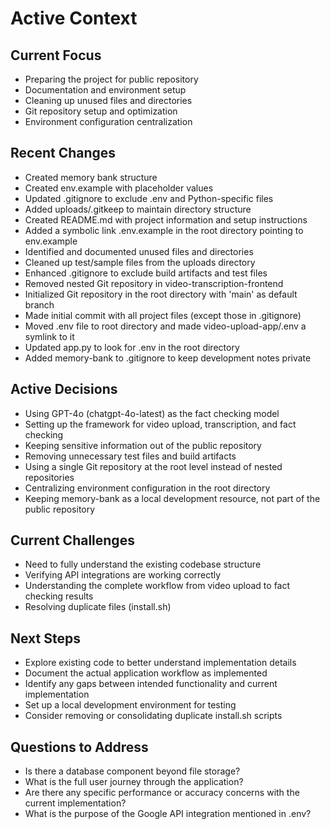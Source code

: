 # Active Context

## Current Focus
- Preparing the project for public repository
- Documentation and environment setup
- Cleaning up unused files and directories
- Git repository setup and optimization
- Environment configuration centralization

## Recent Changes
- Created memory bank structure
- Created env.example with placeholder values
- Updated .gitignore to exclude .env and Python-specific files
- Added uploads/.gitkeep to maintain directory structure
- Created README.md with project information and setup instructions
- Added a symbolic link .env.example in the root directory pointing to env.example
- Identified and documented unused files and directories
- Cleaned up test/sample files from the uploads directory
- Enhanced .gitignore to exclude build artifacts and test files
- Removed nested Git repository in video-transcription-frontend
- Initialized Git repository in the root directory with 'main' as default branch
- Made initial commit with all project files (except those in .gitignore)
- Moved .env file to root directory and made video-upload-app/.env a symlink to it
- Updated app.py to look for .env in the root directory
- Added memory-bank to .gitignore to keep development notes private

## Active Decisions
- Using GPT-4o (chatgpt-4o-latest) as the fact checking model
- Setting up the framework for video upload, transcription, and fact checking
- Keeping sensitive information out of the public repository
- Removing unnecessary test files and build artifacts
- Using a single Git repository at the root level instead of nested repositories
- Centralizing environment configuration in the root directory
- Keeping memory-bank as a local development resource, not part of the public repository

## Current Challenges
- Need to fully understand the existing codebase structure
- Verifying API integrations are working correctly
- Understanding the complete workflow from video upload to fact checking results
- Resolving duplicate files (install.sh)

## Next Steps
- Explore existing code to better understand implementation details
- Document the actual application workflow as implemented
- Identify any gaps between intended functionality and current implementation
- Set up a local development environment for testing
- Consider removing or consolidating duplicate install.sh scripts

## Questions to Address
- Is there a database component beyond file storage?
- What is the full user journey through the application?
- Are there any specific performance or accuracy concerns with the current implementation?
- What is the purpose of the Google API integration mentioned in .env? 